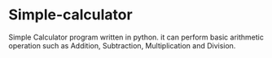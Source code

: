# Simple-calculator
Simple Calculator program written in python. it can perform basic arithmetic operation such as Addition, Subtraction, Multiplication and Division.
